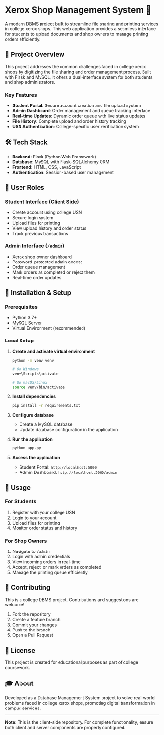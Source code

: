 # Xerox Shop Management System 📄

A modern DBMS project built to streamline file sharing and printing services in college xerox shops. This web application provides a seamless interface for students to upload documents and shop owners to manage printing orders efficiently.

## 🎯 Project Overview

This project addresses the common challenges faced in college xerox shops by digitizing the file sharing and order management process. Built with Flask and MySQL, it offers a dual-interface system for both students and shop administrators.

### Key Features

- **Student Portal**: Secure account creation and file upload system
- **Admin Dashboard**: Order management and queue tracking interface
- **Real-time Updates**: Dynamic order queue with live status updates
- **File History**: Complete upload and order history tracking
- **USN Authentication**: College-specific user verification system

## 🛠️ Tech Stack

- **Backend**: Flask (Python Web Framework)
- **Database**: MySQL with Flask-SQLAlchemy ORM
- **Frontend**: HTML, CSS, JavaScript
- **Authentication**: Session-based user management

## 👥 User Roles

### Student Interface (Client Side)
- Create account using college USN
- Secure login system
- Upload files for printing
- View upload history and order status
- Track previous transactions

### Admin Interface (`/admin`)
- Xerox shop owner dashboard
- Password-protected admin access
- Order queue management
- Mark orders as completed or reject them
- Real-time order updates

## 🚀 Installation & Setup

### Prerequisites
- Python 3.7+
- MySQL Server
- Virtual Environment (recommended)

### Local Setup

1. **Create and activate virtual environment**
   ```bash
   python -m venv venv
   
   # On Windows
   venv\Scripts\activate
   
   # On macOS/Linux
   source venv/bin/activate
   ```

2. **Install dependencies**
   ```bash
   pip install -r requirements.txt
   ```

3. **Configure database**
   - Create a MySQL database
   - Update database configuration in the application

4. **Run the application**
   ```bash
   python app.py
   ```

5. **Access the application**
   - Student Portal: `http://localhost:5000`
   - Admin Dashboard: `http://localhost:5000/admin`

## 📱 Usage

### For Students
1. Register with your college USN
2. Login to your account
3. Upload files for printing
4. Monitor order status and history

### For Shop Owners
1. Navigate to `/admin`
2. Login with admin credentials
3. View incoming orders in real-time
4. Accept, reject, or mark orders as completed
5. Manage the printing queue efficiently

## 🤝 Contributing

This is a college DBMS project. Contributions and suggestions are welcome!

1. Fork the repository
2. Create a feature branch
3. Commit your changes
4. Push to the branch
5. Open a Pull Request

## 📄 License

This project is created for educational purposes as part of college coursework.

## 🎓 About

Developed as a Database Management System project to solve real-world problems faced in college xerox shops, promoting digital transformation in campus services.

---

**Note**: This is the client-side repository. For complete functionality, ensure both client and server components are properly configured.